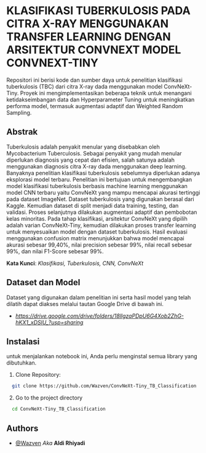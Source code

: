 
# KLASIFIKASI TUBERKULOSIS PADA CITRA X-RAY MENGGUNAKAN TRANSFER LEARNING DENGAN ARSITEKTUR CONVNEXT MODEL CONVNEXT-TINY
Repositori ini berisi kode dan sumber daya untuk penelitian klasifikasi tuberkulosis (TBC) dari citra X-ray dada menggunakan model ConvNeXt-Tiny. Proyek ini mengimplementasikan beberapa teknik untuk menangani ketidakseimbangan data dan Hyperparameter Tuning untuk meningkatkan performa model, termasuk augmentasi adaptif dan Weighted Random Sampling.

## Abstrak
Tuberkulosis adalah penyakit menular yang disebabkan oleh Mycobacterium Tuberculosis. Sebagai penyakit yang mudah menular diperlukan diagnosis yang cepat dan efisien, salah satunya adalah menggunakan diagnosis citra X-ray dada menggunakan deep learning. Banyaknya penelitian klasifikasi tuberkulosis sebelumnya diperlukan adanya eksplorasi model terbaru. Penelitian ini bertujuan untuk mengembangkan model klasifikasi tuberkulosis berbasis machine learning menggunakan model CNN terbaru yaitu ConvNeXt yang mampu mencapai akurasi tertinggi pada dataset ImageNet. Dataset tuberkulosis yang digunakan berasal dari Kaggle. Kemudian dataset di split menjadi data training, testing, dan validasi. Proses selanjutnya dilakukan augmentasi adaptif dan pembobotan kelas minoritas. Pada tahap klasifikasi, arsitektur ConvNeXt yang dipilih adalah varian ConvNeXt-Tiny, kemudian dilakukan proses transfer learning untuk menyesuaikan model dengan dataset tuberkulosis. Hasil evaluasi menggunakan confusion matrix menunjukkan bahwa model mencapai akurasi sebesar 99,40%, nilai precision sebesar 99%, nilai recall sebesar 99%, dan nilai F1-Score sebesar 99%.

**Kata Kunci**: *Klasifikasi, Tuberkulosis, CNN, ConvNeXt*

## Dataset dan Model
Dataset yang digunakan dalam penelitian ini serta hasil model yang telah dilatih dapat diakses melalui tautan Google Drive di bawah ini.

- *https://drive.google.com/drive/folders/18llgzaPDpU6G4Xob2ZhG-hKX1_xDSlU_?usp=sharing*



## Instalasi
untuk menjalankan notebook ini, Anda perlu menginstal semua library yang dibutuhkan.

1. Clone Repository:

```bash
  git clone https://github.com/Wazven/ConvNeXt-Tiny_TB_Classification
```

2. Go to the project directory

```bash
  cd ConvNeXt-Tiny_TB_Classification
```


## Authors


- [@Wazven](https://www.github.com/Wazven) *Aka* **Aldi Rhiyadi**

